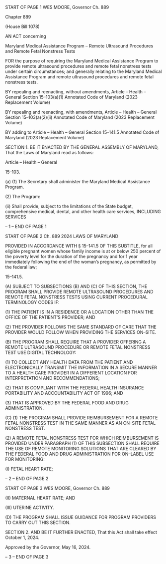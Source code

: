 START OF PAGE 1
WES MOORE, Governor Ch. 889

Chapter 889

(House Bill 1078)

AN ACT concerning

Maryland Medical Assistance Program – Remote Ultrasound Procedures and
Remote Fetal Nonstress Tests

FOR the purpose of requiring the Maryland Medical Assistance Program to provide remote
ultrasound procedures and remote fetal nonstress tests under certain circumstances;
and generally relating to the Maryland Medical Assistance Program and remote
ultrasound procedures and remote fetal nonstress tests.

BY repealing and reenacting, without amendments,
Article – Health – General
Section 15–103(a)(1)
Annotated Code of Maryland
(2023 Replacement Volume)

BY repealing and reenacting, with amendments,
Article – Health – General
Section 15–103(a)(2)(ii)
Annotated Code of Maryland
(2023 Replacement Volume)

BY adding to
Article – Health – General
Section 15–141.5
Annotated Code of Maryland
(2023 Replacement Volume)

SECTION 1. BE IT ENACTED BY THE GENERAL ASSEMBLY OF MARYLAND,
That the Laws of Maryland read as follows:

Article – Health – General

15–103.

(a) (1) The Secretary shall administer the Maryland Medical Assistance
Program.

(2) The Program:

(ii) Shall provide, subject to the limitations of the State budget,
comprehensive medical, dental, and other health care services, INCLUDING SERVICES

– 1 –
END OF PAGE 1

START OF PAGE 2
Ch. 889 2024 LAWS OF MARYLAND

PROVIDED IN ACCORDANCE WITH § 15–141.5 OF THIS SUBTITLE, for all eligible
pregnant women whose family income is at or below 250 percent of the poverty level for the
duration of the pregnancy and for 1 year immediately following the end of the woman’s
pregnancy, as permitted by the federal law;

15–141.5.

(A) SUBJECT TO SUBSECTIONS (B) AND (C) OF THIS SECTION, THE
PROGRAM SHALL PROVIDE REMOTE ULTRASOUND PROCEDURES AND REMOTE
FETAL NONSTRESS TESTS USING CURRENT PROCEDURAL TERMINOLOGY CODES IF:

(1) THE PATIENT IS IN A RESIDENCE OR A LOCATION OTHER THAN
THE OFFICE OF THE PATIENT’S PROVIDER; AND

(2) THE PROVIDER FOLLOWS THE SAME STANDARD OF CARE THAT
THE PROVIDER WOULD FOLLOW WHEN PROVIDING THE SERVICES ON–SITE.

(B) THE PROGRAM SHALL REQUIRE THAT A PROVIDER OFFERING A
REMOTE ULTRASOUND PROCEDURE OR REMOTE FETAL NONSTRESS TEST USE
DIGITAL TECHNOLOGY:

(1) TO COLLECT ANY HEALTH DATA FROM THE PATIENT AND
ELECTRONICALLY TRANSMIT THE INFORMATION IN A SECURE MANNER TO A
HEALTH CARE PROVIDER IN A DIFFERENT LOCATION FOR INTERPRETATION AND
RECOMMENDATIONS;

(2) THAT IS COMPLIANT WITH THE FEDERAL HEALTH INSURANCE
PORTABILITY AND ACCOUNTABILITY ACT OF 1996; AND

(3) THAT IS APPROVED BY THE FEDERAL FOOD AND DRUG
ADMINISTRATION.

(C) (1) THE PROGRAM SHALL PROVIDE REIMBURSEMENT FOR A REMOTE
FETAL NONSTRESS TEST IN THE SAME MANNER AS AN ON–SITE FETAL NONSTRESS
TEST.

(2) A REMOTE FETAL NONSTRESS TEST FOR WHICH REIMBURSEMENT
IS PROVIDED UNDER PARAGRAPH (1) OF THIS SUBSECTION SHALL REQUIRE THE USE
OF REMOTE MONITORING SOLUTIONS THAT ARE CLEARED BY THE FEDERAL FOOD
AND DRUG ADMINISTRATION FOR ON–LABEL USE FOR MONITORING:

(I) FETAL HEART RATE;

– 2 –
END OF PAGE 2

START OF PAGE 3
WES MOORE, Governor Ch. 889

(II) MATERNAL HEART RATE; AND

(III) UTERINE ACTIVITY.

(D) THE PROGRAM SHALL ISSUE GUIDANCE FOR PROGRAM PROVIDERS TO
CARRY OUT THIS SECTION.

SECTION 2. AND BE IT FURTHER ENACTED, That this Act shall take effect
October 1, 2024.

Approved by the Governor, May 16, 2024.

– 3 –
END OF PAGE 3